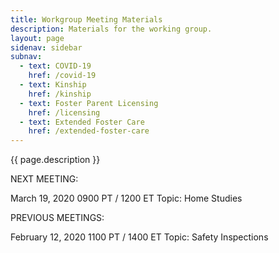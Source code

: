 ```yaml
---
title: Workgroup Meeting Materials
description: Materials for the working group.
layout: page
sidenav: sidebar
subnav:
  - text: COVID-19
    href: /covid-19
  - text: Kinship
    href: /kinship
  - text: Foster Parent Licensing
    href: /licensing
  - text: Extended Foster Care
    href: /extended-foster-care
---
```


{{ page.description }}

NEXT MEETING: 

March 19, 2020
0900 PT / 1200 ET
Topic: Home Studies

PREVIOUS MEETINGS:

February 12, 2020
1100 PT / 1400 ET
Topic: Safety Inspections